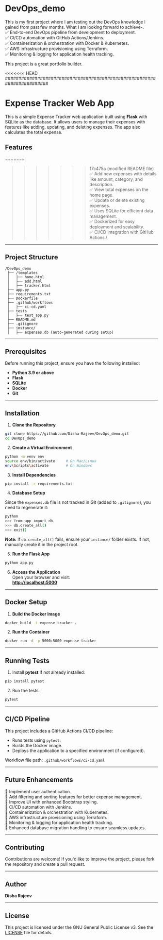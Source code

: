 # DevOps_demo
This is my first project where I am testing out the DevOps knowledge I gained from past few months.
What I am looking forward to achieve-.\
      ✅ End-to-end DevOps pipeline from development to deployment.\
      ✅ CI/CD automation with GitHub Actions/Jenkins.\
      ✅ Containerization & orchestration with Docker & Kubernetes.\
      ✅ AWS infrastructure provisioning using Terraform.\
      ✅ Monitoring & logging for application health tracking.

This project is a great portfolio builder.

<<<<<<< HEAD
########################################################################
# Expense Tracker Web App

This is a simple Expense Tracker web application built using **Flask** with SQLite as the database. It allows users to manage their expenses with features like adding, updating, and deleting expenses. The app also calculates the total expense.

## Features

=======

>>>>>>> 17c475a (modified README file)
✅ Add new expenses with details like amount, category, and description.\
✅ View total expenses on the home page.\
✅ Update or delete existing expenses.\
✅ Uses SQLite for efficient data management.\
✅ Dockerized for easy deployment and scalability.\
✅ CI/CD integration with GitHub Actions.\

---

## Project Structure

```
/DevOps_demo
 ├── /templates
 │   ├── home.html
 │   ├── add.html
 │   ├── tracker.html
 ├── app.py
 ├── requirements.txt
 ├── Dockerfile
 ├── .github/workflows
 │   ├── ci-cd.yaml
 ├── tests
 │   ├── test_app.py
 ├── README.md
 ├── .gitignore
 ├── instance/
 │   ├── expenses.db (auto-generated during setup)
```

---

## Prerequisites

Before running this project, ensure you have the following installed:

- **Python 3.9 or above**
- **Flask**
- **SQLite**
- **Docker**
- **Git**

---

## Installation

1. **Clone the Repository**

```bash
git clone https://github.com/Disha-Rajeev/DevOps_demo.git
cd DevOps_demo
```

2. **Create a Virtual Environment**

```bash
python -m venv env
source env/bin/activate     # On Mac/Linux
env\Scripts\activate        # On Windows
```

3. **Install Dependencies**

```bash
pip install -r requirements.txt
```

4. **Database Setup**

Since the `expenses.db` file is not tracked in Git (added to `.gitignore`), you need to regenerate it:

```bash
python
>>> from app import db
>>> db.create_all()
>>> exit()
```

**Note:** If `db.create_all()` fails, ensure your `instance/` folder exists. If not, manually create it in the project root.

5. **Run the Flask App**

```bash
python app.py
```

6. **Access the Application**\
   Open your browser and visit:\
   **[http://localhost:5000](http://localhost:5000)**

---

## Docker Setup

1. **Build the Docker Image**

```bash
docker build -t expense-tracker .
```

2. **Run the Container**

```bash
docker run -d -p 5000:5000 expense-tracker
```

---

## Running Tests

1. Install **pytest** if not already installed:

```bash
pip install pytest
```

2. Run the tests:

```bash
pytest
```

---

## CI/CD Pipeline

This project includes a GitHub Actions CI/CD pipeline:

- Runs tests using `pytest`.
- Builds the Docker image.
- Deploys the application to a specified environment (if configured).

Workflow file path: `.github/workflows/ci-cd.yaml`

---

## Future Enhancements

🔹 Implement user authentication.\
🔹 Add filtering and sorting features for better expense management.\
🔹 Improve UI with enhanced Bootstrap styling.\
🔹 CI/CD automation with Jenkins.\
🔹 Containerization & orchestration with Kubernetes.\
🔹 AWS infrastructure provisioning using Terraform.\
🔹 Monitoring & logging for application health tracking.\
🔹 Enhanced database migration handling to ensure seamless updates.

---

## Contributing

Contributions are welcome! If you'd like to improve the project, please fork the repository and create a pull request.

---

## Author

**Disha Rajeev**

---

## License

This project is licensed under the GNU General Public License v3. See the [LICENSE](LICENSE) file for details.




